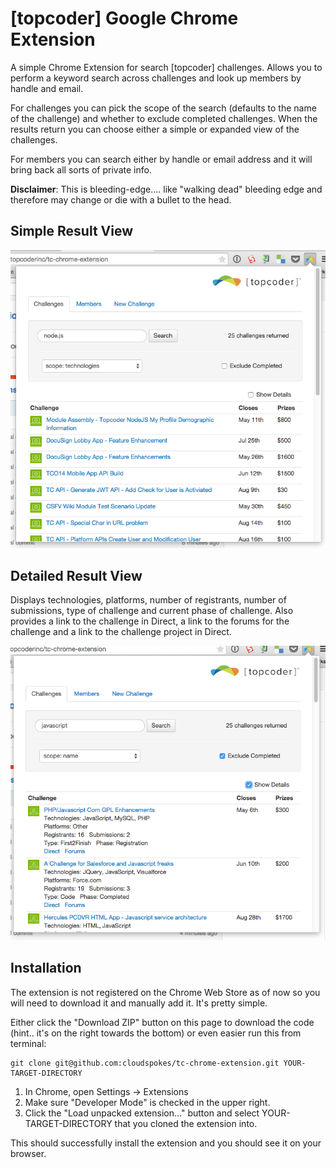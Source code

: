 # [topcoder] Google Chrome Extension

A simple Chrome Extension for search [topcoder] challenges. Allows you to perform a keyword search across challenges and look up members by handle and email.

For challenges you can pick the scope of the search (defaults to the name of the challenge) and whether to exclude completed challenges. When the results return you can choose either a simple or expanded view of the challenges.

For members you can search either by handle or email address and it will bring back all sorts of private info.

**Disclaimer**: This is bleeding-edge.... like "walking dead" bleeding edge and therefore may change or die with a bullet to the head.

## Simple Result View

![simple view](https://raw.githubusercontent.com/cloudspokes/tc-chrome-extension/master/images/screenshot-simple.png)

## Detailed Result View

Displays technologies, platforms, number of registrants, number of submissions, type of challenge and current phase of challenge. Also provides a link to the challenge in Direct, a link to the forums for the challenge and a link to the challenge project in Direct.

![simple view](https://raw.githubusercontent.com/cloudspokes/tc-chrome-extension/master/images/screenshot-detailed.png)

## Installation

The extension is not registered on the Chrome Web Store as of now so you will need to download it and manually add it. It's pretty simple.

Either click the "Download ZIP" button on this page to download the code (hint.. it's on the right towards the bottom) or even easier run this from terminal:

    git clone git@github.com:cloudspokes/tc-chrome-extension.git YOUR-TARGET-DIRECTORY

1. In Chrome, open Settings -> Extensions  
2. Make sure "Developer Mode" is checked in the upper right.  
3. Click the "Load unpacked extension..." button and select YOUR-TARGET-DIRECTORY that you cloned the extension into.

This should successfully install the extension and you should see it on your browser.
